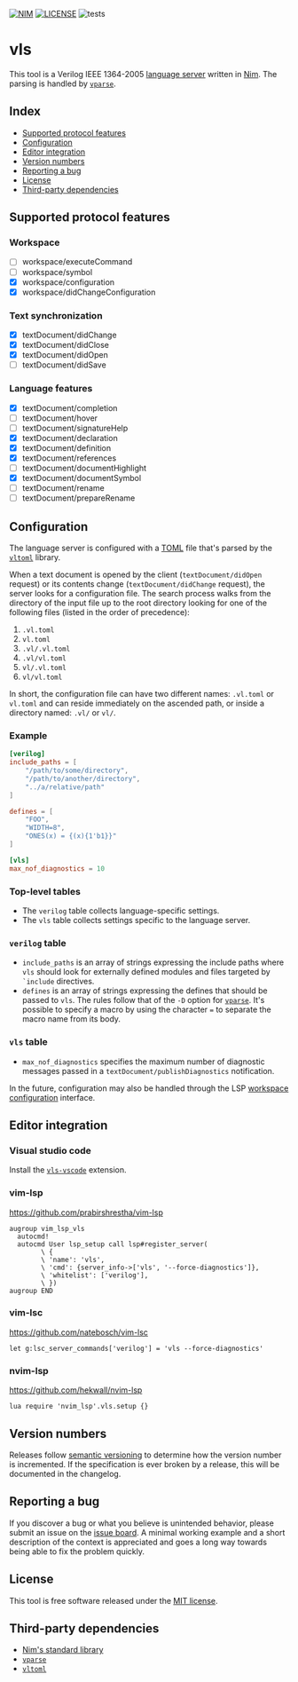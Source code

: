 [![NIM](https://img.shields.io/badge/Nim-1.2.0-orange.svg?style=flat-square)](https://nim-lang.org)
[![LICENSE](https://img.shields.io/badge/license-MIT-blue.svg?style=flat-square)](https://opensource.org/licenses/MIT)
![tests](https://github.com/sthenic/vls/workflows/tests/badge.svg)

# vls
This tool is a Verilog IEEE 1364-2005 [language server](https://microsoft.github.io/language-server-protocol/) written in [Nim](https://nim-lang.org). The parsing is handled by [`vparse`](https://github.com/sthenic/vparse).

## Index

- [Supported protocol features](#supported-protocol-features)
- [Configuration](#configuration)
- [Editor integration](#editor-integration)
- [Version numbers](#version-numbers)
- [Reporting a bug](#reporting-a-bug)
- [License](#license)
- [Third-party dependencies](#third-party-dependencies)

## Supported protocol features

### Workspace
- [ ] workspace/executeCommand
- [ ] workspace/symbol
- [x] workspace/configuration
- [x] workspace/didChangeConfiguration

### Text synchronization
- [x] textDocument/didChange
- [x] textDocument/didClose
- [x] textDocument/didOpen
- [ ] textDocument/didSave

### Language features
- [x] textDocument/completion
- [ ] textDocument/hover
- [ ] textDocument/signatureHelp
- [x] textDocument/declaration
- [x] textDocument/definition
- [x] textDocument/references
- [ ] textDocument/documentHighlight
- [x] textDocument/documentSymbol
- [ ] textDocument/rename
- [ ] textDocument/prepareRename

## Configuration

The language server is configured with a [TOML](https://github.com/toml-lang/toml) file that's parsed by the [`vltoml`](https://github.com/sthenic/vltoml) library.

When a text document is opened by the client (`textDocument/didOpen` request) or its contents change (`textDocument/didChange` request), the server looks for a configuration file. The search process walks from the directory of the input  file up to the root directory looking for one of the following files (listed in the order of precedence):

1. `.vl.toml`
2. `vl.toml`
3. `.vl/.vl.toml`
4. `.vl/vl.toml`
5. `vl/.vl.toml`
6. `vl/vl.toml`

In short, the configuration file can have two different names: `.vl.toml` or `vl.toml` and can reside immediately on the ascended path, or inside a directory named: `.vl/` or `vl/`.

### Example

```toml
[verilog]
include_paths = [
    "/path/to/some/directory",
    "/path/to/another/directory",
    "../a/relative/path"
]

defines = [
    "FOO",
    "WIDTH=8",
    "ONES(x) = {(x){1'b1}}"
]

[vls]
max_nof_diagnostics = 10
```

### Top-level tables

- The `verilog` table collects language-specific settings.
- The `vls` table collects settings specific to the language server.

### `verilog` table

- `include_paths` is an array of strings expressing the include paths where `vls` should look for externally defined modules and files targeted by `` `include`` directives.
- `defines` is an array of strings expressing the defines that should be passed to `vls`. The rules follow that of the `-D` option for [`vparse`](https://github.com/sthenic/vparse). It's possible to specify a macro by using the character `=` to separate the macro name from its body.

### `vls` table

- `max_nof_diagnostics` specifies the maximum number of diagnostic messages passed in a `textDocument/publishDiagnostics` notification.

In the future, configuration may also be handled through the LSP [workspace configuration](https://microsoft.github.io/language-server-protocol/specifications/specification-current/#workspace_configuration) interface.


## Editor integration

### Visual studio code

Install the [`vls-vscode`](https://github.com/sthenic/vls-vscode) extension.

### vim-lsp

https://github.com/prabirshrestha/vim-lsp

    augroup vim_lsp_vls
      autocmd!
      autocmd User lsp_setup call lsp#register_server(
            \ {
            \ 'name': 'vls',
            \ 'cmd': {server_info->['vls', '--force-diagnostics']},
            \ 'whitelist': ['verilog'],
            \ })
    augroup END

### vim-lsc

https://github.com/natebosch/vim-lsc

    let g:lsc_server_commands['verilog'] = 'vls --force-diagnostics'


### nvim-lsp

https://github.com/hekwall/nvim-lsp

    lua require 'nvim_lsp'.vls.setup {}

## Version numbers
Releases follow [semantic versioning](https://semver.org/) to determine how the version number is incremented. If the specification is ever broken by a release, this will be documented in the changelog.

## Reporting a bug
If you discover a bug or what you believe is unintended behavior, please submit an issue on the [issue board](https://github.com/sthenic/vls/issues). A minimal working example and a short description of the context is appreciated and goes a long way towards being able to fix the problem quickly.

## License
This tool is free software released under the [MIT license](https://opensource.org/licenses/MIT).

## Third-party dependencies

* [Nim's standard library](https://github.com/nim-lang/Nim)
* [`vparse`](https://github.com/sthenic/vparse)
* [`vltoml`](https://github.com/sthenic/vltoml)
